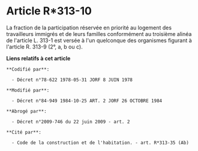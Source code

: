 # Article R*313-10

La fraction de la participation réservée en priorité au logement des travailleurs immigrés et de leurs familles conformément
au troisième alinéa de l'article L. 313-1 est versée à l'un quelconque des organismes figurant à l'article R. 313-9 (2°, a, b
ou c).

**Liens relatifs à cet article**

	**Codifié par**:

	  - Décret n°78-622 1978-05-31 JORF 8 JUIN 1978

	**Modifié par**:

	  - Décret n°84-949 1984-10-25 ART. 2 JORF 26 OCTOBRE 1984

	**Abrogé par**:

	  - Décret n°2009-746 du 22 juin 2009 - art. 2

	**Cité par**:

	  - Code de la construction et de l'habitation. - art. R*313-35 (Ab)
